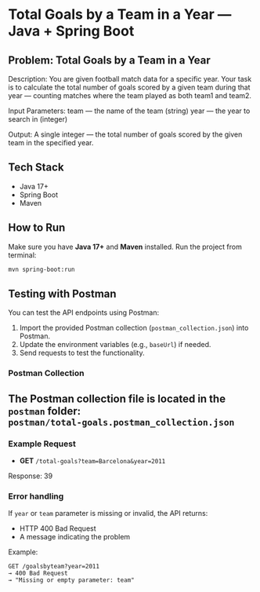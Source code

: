# Total Goals by a Team in a Year — Java + Spring Boot

## Problem: Total Goals by a Team in a Year
Description:
You are given football match data for a specific year. 
Your task is to calculate the total number of goals scored by a given team 
during that year — counting matches where the team played as both team1 and team2.

Input Parameters:
team — the name of the team (string)
year — the year to search in (integer)

Output:
A single integer — the total number of goals scored by the given team in the specified year.

## Tech Stack
- Java 17+
- Spring Boot
- Maven

## How to Run
Make sure you have **Java 17+** and **Maven** installed.
Run the project from terminal:
```bash
mvn spring-boot:run
```

## Testing with Postman
You can test the API endpoints using Postman:
1. Import the provided Postman collection (`postman_collection.json`) into Postman.
2. Update the environment variables (e.g., `baseUrl`) if needed.
3. Send requests to test the functionality.


### Postman Collection

The Postman collection file is located in the `postman` folder:  
`postman/total-goals.postman_collection.json`
---

### Example Request
- **GET** `/total-goals?team=Barcelona&year=2011`

Response:
  39

### Error handling

If `year` or `team` parameter is missing or invalid, the API returns:

- HTTP 400 Bad Request
- A message indicating the problem

Example:

```http
GET /goalsbyteam?year=2011
→ 400 Bad Request
→ "Missing or empty parameter: team"
```




